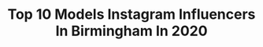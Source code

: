 ---
title: Top 10 Models Instagram Influencers In Birmingham In 2020
description: >-
  Find top models Instagram influencers in Birmingham in 2020. Most popular hashtags: #makeup #model #mua #fashion.
platform: Instagram
profiles:
  - username: "karina_fitdoll"
    fullname: >-
      K A R I N A   S P A R K S
    location: "United Kingdom"
    followers: 19004
    engagement: 546
    commentsToLikes: 0.057382
    avatar: "https://instagram.fkix2-1.fna.fbcdn.net/v/t51.2885-19/s320x320/81800575_572047736978900_2082458354239668224_n.jpg?_nc_ht=instagram.fkix2-1.fna.fbcdn.net&_nc_ohc=dcZdGXtlXSgAX8yFqoU&oh=b250ac4d60f6512e2bd77aaac7f633ec&oe=5EB32C93"
    verified: false
    hashtags: "#happyvibes, #visionary, #tb, #tbt"
  - username: "little.wolff"
    fullname: >-
      
    location: "United Kingdom"
    followers: 12792
    engagement: 640
    commentsToLikes: 0.031093
    avatar: "https://scontent-lht6-1.cdninstagram.com/v/t51.2885-19/s320x320/71949968_419055888792924_2219634816490405888_n.jpg?_nc_ht=scontent-lht6-1.cdninstagram.com&_nc_ohc=KQoulWhwjaAAX9tBJqi&oh=c5f5e2d038e4103dc135e15d865d9ce4&oe=5EBADDF6"
    verified: false
    hashtags: "#comiccon, #latexjoker, #voiceforthevoiceless, #veganfit"
  - username: "xseasickx"
    fullname: >-
      Kym  Williams
    location: "United Kingdom"
    followers: 63825
    engagement: 288
    commentsToLikes: 0.017655
    avatar: "https://scontent-lhr8-1.cdninstagram.com/v/t51.2885-19/s320x320/92635710_356962448587979_8477973818319568896_n.jpg?_nc_ht=scontent-lhr8-1.cdninstagram.com&_nc_ohc=bj6HfcBCw6YAX9Gus41&oh=71fe47d779b04746661cb3a41353f5a0&oe=5EB90C12"
    verified: false
    hashtags: "#portrait, #portraitphotography, #photography, #dreadlocks"
  - username: "georgieriot"
    fullname: >-
      GEORGIE RIOT
    location: "United Kingdom"
    followers: 36998
    engagement: 206
    commentsToLikes: 0.027446
    avatar: "https://scontent-lhr8-1.cdninstagram.com/v/t51.2885-19/s320x320/89833869_919507435174433_4103650670744174592_n.jpg?_nc_ht=scontent-lhr8-1.cdninstagram.com&_nc_ohc=RkNkI22JieIAX8NGwh5&oh=17e7b2ff2237e572ff44e1fbc9448b44&oe=5EBCF506"
    verified: false
    hashtags: ""
  - username: "kiransingher"
    fullname: >-
      Kiran Kaur Singher
    location: "United Kingdom"
    followers: 2178
    engagement: 1261
    commentsToLikes: 0.054873
    avatar: "https://scontent-atl3-1.cdninstagram.com/v/t51.2885-19/s320x320/67436532_395822304451334_562809155803414528_n.jpg?_nc_ht=scontent-atl3-1.cdninstagram.com&_nc_ohc=uXE8TZ1H_aYAX9I_dYs&oh=bb887864e2a0f3475d8892c63435d260&oe=5EBA8E7C"
    verified: false
    hashtags: ""
  - username: "iramh27_"
    fullname: >-
      Iram H✨
    location: "United Kingdom"
    followers: 23057
    engagement: 1096
    commentsToLikes: 0.037623
    avatar: "https://scontent-ams4-1.cdninstagram.com/v/t51.2885-19/s320x320/80718750_2524372544486980_4437542862854291456_n.jpg?_nc_ht=scontent-ams4-1.cdninstagram.com&_nc_ohc=d2FtPtv9eKAAX8QjxQZ&oh=0366e42af3d607fee34b3ce8cfe45acb&oe=5EB8CD60"
    verified: false
    hashtags: "#pakistanilookbook, #needmoresleep, #makeup, #shoot"
  - username: "maddisongregoryx"
    fullname: >-
      
    location: "United Kingdom"
    followers: 7049
    engagement: 603
    commentsToLikes: 0.041988
    avatar: "https://scontent-atl3-1.cdninstagram.com/v/t51.2885-19/s320x320/67733869_499224907546835_5547173278960844800_n.jpg?_nc_ht=scontent-atl3-1.cdninstagram.com&_nc_ohc=z90xfew9BG8AX-xrhpk&oh=6cb2dbb71726a34b234003d2665ce393&oe=5EB8F0C7"
    verified: false
    hashtags: "#28daysofblackcosplay, #goofyroxanne, #creative, #costumemakeup"
  - username: "misszodi"
    fullname: >-
      ZODI
    location: "United Kingdom"
    followers: 14484
    engagement: 640
    commentsToLikes: 0.047844
    avatar: "https://scontent-ams4-1.cdninstagram.com/v/t51.2885-19/s320x320/82523357_497028374124868_798677266367250432_n.jpg?_nc_ht=scontent-ams4-1.cdninstagram.com&_nc_ohc=AH8ofKZzZP8AX8YzdNx&oh=63392b09ab0a1241eaeeda351fe49972&oe=5EB3444A"
    verified: false
    hashtags: "#cabaret, #dragconuk, #sequindress, #festive"
  - username: "iulia_david_photography"
    fullname: >-
      Iulia David
    location: "United Kingdom"
    followers: 66475
    engagement: 449
    commentsToLikes: 0.017919
    avatar: "https://scontent-lhr8-1.cdninstagram.com/v/t51.2885-19/s320x320/77054463_642743576259128_4927273575318028288_n.jpg?_nc_ht=scontent-lhr8-1.cdninstagram.com&_nc_ohc=tWm4CDkSGYEAX_X7rIF&oh=9dd9204915244fe3c84d1be6a682712e&oe=5EB87719"
    verified: false
    hashtags: "#pink, #fashion, #makeupartist, #wewillbeatthis"
  - username: "mattleachphotography"
    fullname: >-
      Matt Leach
    location: "United Kingdom"
    followers: 18171
    engagement: 303
    commentsToLikes: 0.045814
    avatar: "https://scontent-lht6-1.cdninstagram.com/v/t51.2885-19/s320x320/92017252_673532966795224_9091361733066358784_n.jpg?_nc_ht=scontent-lht6-1.cdninstagram.com&_nc_ohc=ThgJ0q4WKQ4AX-aKFLf&oh=fafd67c88d6837437354b811a6f4301b&oe=5EBB7409"
    verified: false
    hashtags: "#cowboy, #magazine, #maxmara, #stylish"
---